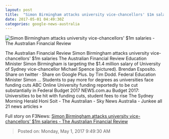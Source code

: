 ```yaml
---
layout: post
title:  "Simon Birmingham attacks university vice-chancellors' $1m salaries - The Australian Financial Review"
date: 2017-05-01 04:49:30Z
categories: google-news-australia
---
```


![Simon Birmingham attacks university vice-chancellors' $1m salaries - The Australian Financial Review](http://www.afr.com/content/dam/images/g/k/x/6/y/1/image.related.afrArticleLead.620x365.gvw3lg.png/1493616003029.jpg)

The Australian Financial Review Simon Birmingham attacks university vice-chancellors' $1m salaries The Australian Financial Review Education Minister Simon Birmingham is targeting the $1.4 million salary of University of Sydney vice-chancellor Michael Spence (pictured). Brendan Esposito. Share on twitter · Share on Google Plus. by Tim Dodd. Federal Education Minister Simon ... Students to pay more for degrees as universities face funding cuts ABC Online University funding reportedly to be cut substantially in Federal Budget 2017 NEWS.com.au Budget 2017: Universities to be hit with funding cuts, student fees to rise The Sydney Morning Herald Honi Soit - The Australian - Sky News Australia - Junkee all 21 news articles »


Full story on F3News: [Simon Birmingham attacks university vice-chancellors' $1m salaries - The Australian Financial Review](http://www.f3nws.com/n/aFUnb)

> Posted on: Monday, May 1, 2017 9:49:30 AM
